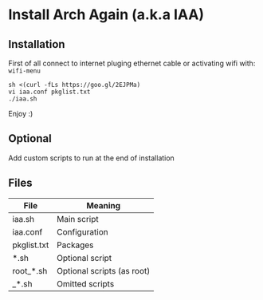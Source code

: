 # Install Arch Again (a.k.a IAA)

## Installation
First of all connect to internet pluging ethernet cable or activating wifi with: `wifi-menu`

```
sh <(curl -fLs https://goo.gl/2EJPMa)
vi iaa.conf pkglist.txt
./iaa.sh
```
Enjoy :)

## Optional
Add custom scripts to run at the end of installation

## Files
|File       |Meaning                   |
|-----------|--------------------------|
|iaa.sh     |Main script               |
|iaa.conf   |Configuration             |
|pkglist.txt|Packages                  |
|\*.sh      |Optional script           |
|root\_\*.sh|Optional scripts (as root)|
|\_\*.sh    |Omitted scripts           |
